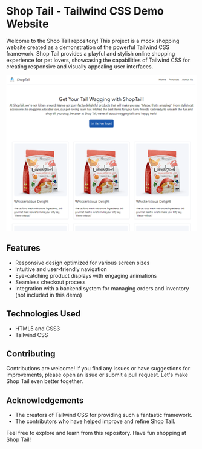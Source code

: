 # Shop Tail - Tailwind CSS Demo Website

Welcome to the Shop Tail repository! This project is a mock shopping website created as a demonstration of the powerful Tailwind CSS framework. Shop Tail provides a playful and stylish online shopping experience for pet lovers, showcasing the capabilities of Tailwind CSS for creating responsive and visually appealing user interfaces.

![screenshot](screenshot.png)

## Features
- Responsive design optimized for various screen sizes
- Intuitive and user-friendly navigation
- Eye-catching product displays with engaging animations
- Seamless checkout process
- Integration with a backend system for managing orders and inventory (not included in this demo)

## Technologies Used
- HTML5 and CSS3
- Tailwind CSS

## Contributing
Contributions are welcome! If you find any issues or have suggestions for improvements, please open an issue or submit a pull request. Let's make Shop Tail even better together.

## Acknowledgements
- The creators of Tailwind CSS for providing such a fantastic framework.
- The contributors who have helped improve and refine Shop Tail.

Feel free to explore and learn from this repository. Have fun shopping at Shop Tail!
